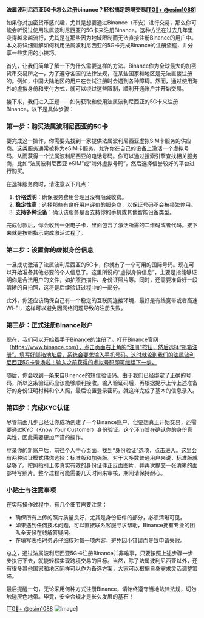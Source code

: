 **法属波利尼西亚5G卡怎么注册binance？轻松搞定跨境交易[[TG💪+ @esim1088](https://t.me/s/esim1088)]**

如果你对加密货币感兴趣，尤其是想要通过Binance（币安）进行交易，那么你可能会听说过使用法属波利尼西亚的5G卡来注册Binance。这种方法在过去几年里变得越来越流行，尤其是在那些因为地域限制而无法直接注册Binance的用户中。本文将详细讲解如何利用法属波利尼西亚的5G卡完成Binance的注册流程，并分享一些实用的小技巧。

首先，让我们简单了解一下为什么需要这样的方法。Binance作为全球最大的加密货币交易所之一，为了遵守各国的法律法规，在某些国家和地区是无法直接注册的。例如，中国大陆地区的用户在尝试注册时会遇到各种障碍。然而，通过使用海外的虚拟身份和支付方式，就可以绕过这些限制，顺利开通账户并开始交易。

接下来，我们进入正题——如何获取和使用法属波利尼西亚的5G卡来注册Binance。以下是具体步骤：

### 第一步：购买法属波利尼西亚的5G卡

要完成这一操作，你需要先找到一家提供法属波利尼西亚虚拟SIM卡服务的供应商。这类服务通常被称为eSIM卡服务，允许你在自己的设备上激活一个虚拟号码，从而获得一个法属波利尼西亚的电话号码。你可以通过搜索引擎查找相关服务商，比如“法属波利尼西亚 eSIM”或“海外虚拟号码”，然后选择信誉较好的平台进行购买。

在选择服务商时，请注意以下几点：
1. **价格透明**：确保服务费用合理且没有隐藏收费。
2. **稳定性高**：选择那些有良好用户评价的服务商，以保证号码不会被频繁停用。
3. **支持多种设备**：确认该服务是否支持你的手机或其他智能设备类型。

完成付款后，你会收到一张电子卡，里面包含了激活所需的二维码或者代码。接下来就是按照指示完成激活过程了。

### 第二步：设置你的虚拟身份信息

一旦成功激活了法属波利尼西亚的5G卡，你就有了一个可用的国际号码。现在可以开始准备其他必要的个人信息了。这里所说的“虚拟身份信息”，主要是指能够证明你是合法用户的文件，如护照扫描件、身份证照片等。同时，还需要准备好一段清晰的自拍照，这将是后续验证过程中的一部分。

此外，你还应该确保自己有一个稳定的互联网连接环境，最好是有线宽带或者高速Wi-Fi，这样可以避免因网络问题导致的注册失败。

### 第三步：正式注册Binance账户

现在，我们可以开始着手于Binance的注册了。打开Binance官网（https://www.binance.com），点击页面右上角的“注册”按钮，然后选择“邮箱注册”。填写好邮箱地址后，系统会要求输入手机号码。这时就轮到我们的法属波利尼西亚5G卡登场啦！输入之前获得的虚拟号码即可继续下一步。

随后，你会收到一条来自Binance的短信验证码。由于我们已经绑定了正确的号码，所以这条验证码应该能够顺利接收。输入验证码后，再根据提示上传上述准备好的身份证明材料和个人照，最后设置登录密码，就这样完成了基本的信息录入。

### 第四步：完成KYC认证

尽管前面几步已经让你成功创建了一个Binance账户，但要想真正开始交易，还需要通过KYC（Know Your Customer）身份验证。这个环节旨在确认你的身份真实性，因此需要更加严谨的操作。

登录你的新账户后，前往个人中心页面，找到“身份验证”选项，点击进入。这里会有两种验证模式供你选择：标准版和加强版。对于大多数普通用户来说，标准版就足够了。按照指引上传真实有效的身份证件正反面图片，并再次提交一张清晰的面部特写照片。整个过程可能需要几天时间来审核，期间请保持耐心。

### 小贴士与注意事项

在实际操作过程中，有几个细节需要注意：
- 确保所有上传的照片质量良好，尤其是身份证件的部分，必须清晰可见。
- 如果遇到任何技术问题，可以直接联系客服寻求帮助，Binance拥有专业的团队全天候在线解答疑问。
- 在填写表格时务必仔细核对每一项内容，避免因小错误而导致申请失败。

总之，通过法属波利尼西亚5G卡注册Binance并非难事，只要按照上述步骤一步步执行下去，就能轻松实现跨境交易的目标。当然，除了法属波利尼西亚以外，还有很多其他国家和地区同样可以作为备选方案，大家可以根据自身需求灵活调整策略。

最后提醒一句，无论采用何种方式注册Binance，请始终遵守当地法律法规，切勿触碰灰色地带。毕竟，安全合规才是长久发展的基石！

[[TG💪+ @esim1088](https://t.me/s/esim1088) ![Image](https://i.postimg.cc/4NQfJmqS/Snipaste-2025-05-13-00-14-12.png)]
